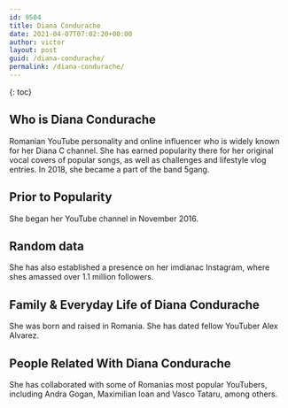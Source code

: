 ```yaml
---
id: 9504
title: Diana Condurache
date: 2021-04-07T07:02:20+00:00
author: victor
layout: post
guid: /diana-condurache/
permalink: /diana-condurache/
---
```



{: toc}


## Who is Diana Condurache



Romanian YouTube personality and online influencer who is widely known for her Diana C channel. She has earned popularity there for her original vocal covers of popular songs, as well as challenges and lifestyle vlog entries. In 2018, she became a part of the band 5gang.

                
                
                
## Prior to Popularity



She began her YouTube channel in November 2016.

                
                
                
## Random data



She has also established a presence on her imdianac Instagram, where shes amassed over 1.1 million followers.

                
                
                
## Family & Everyday Life of Diana Condurache



She was born and raised in Romania. She has dated fellow YouTuber Alex Alvarez.

                
                
                
## People Related With Diana Condurache



She has collaborated with some of Romanias most popular YouTubers, including Andra Gogan, Maximilian Ioan and Vasco Tataru, among others.

                
              
            
          
          
          
